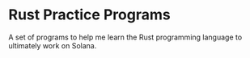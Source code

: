 # Rust Practice Programs
A set of programs to help me learn the Rust programming language to ultimately work on Solana.
